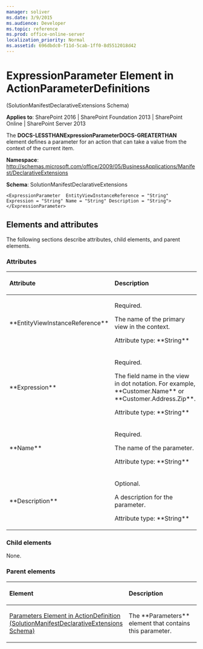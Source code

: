 ```yaml
---
manager: soliver
ms.date: 3/9/2015
ms.audience: Developer
ms.topic: reference
ms.prod: office-online-server
localization_priority: Normal
ms.assetid: 696dbdc0-f11d-5cab-1ff0-8d5512018d42
---
```


# ExpressionParameter Element in ActionParameterDefinitions 

(SolutionManifestDeclarativeExtensions Schema)

**Applies to**: SharePoint 2016 | SharePoint Foundation 2013 | SharePoint Online | SharePoint Server 2013

The **DOCS-LESSTHANExpressionParameterDOCS-GREATERTHAN** element defines a parameter for an action that can take a value from the context of the current item.

**Namespace**: 
http://schemas.microsoft.com/office/2009/05/BusinessApplications/Manifest/DeclarativeExtensions

**Schema**: SolutionManifestDeclarativeExtensions

```
<ExpressionParameter  EntityViewInstanceReference = "String" Expression = "String" Name = "String" Description = "String"> </ExpressionParameter>
```

## Elements and attributes

The following sections describe attributes, child elements, and parent elements.

### Attributes

<table>
<colgroup>
<col width="20%" />
<col width="80%" />
</colgroup>
<thead>
<tr class="header">
<th align="left"><p>Attribute</p></th>
<th align="left"><p>Description</p></th>
</tr>
</thead>
<tbody>
<tr class="odd">
<td align="left"><p>**EntityViewInstanceReference**</p></td>
<td align="left"><p>Required.</p>
<p>The name of the primary view in the context.</p>
<p>Attribute type: **String**</p></td>
</tr>
<tr class="even">
<td align="left"><p>**Expression**</p></td>
<td align="left"><p>Required.</p>
<p>The field name in the view in dot notation. For example, **Customer.Name** or **Customer.Address.Zip**.</p>
<p>Attribute type: **String**</p></td>
</tr>
<tr class="odd">
<td align="left"><p>**Name**</p></td>
<td align="left"><p>Required.</p>
<p>The name of the parameter.</p>
<p>Attribute type: **String**</p></td>
</tr>
<tr class="even">
<td align="left"><p>**Description**</p></td>
<td align="left"><p>Optional.</p>
<p>A description for the parameter.</p>
<p>Attribute type: **String**</p></td>
</tr>
</tbody>
</table>

### Child elements

None.

### Parent elements

<table>
<colgroup>
<col width="50%" />
<col width="50%" />
</colgroup>
<thead>
<tr class="header">
<th align="left"><p>Element</p></th>
<th align="left"><p>Description</p></th>
</tr>
</thead>
<tbody>
<tr class="odd">
<td align="left"><p><span sdata="link"><a href="parameters-element-in-actiondefinition-solutionmanifestdeclarativeextensions-sch.md">Parameters Element in ActionDefinition (SolutionManifestDeclarativeExtensions Schema)</a></span></p></td>
<td align="left"><p>The **Parameters** element that contains this parameter.</p></td>
</tr>
</tbody>
</table>


<br/>

<br/>








